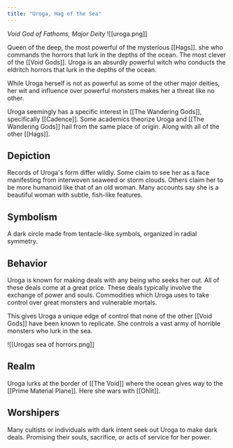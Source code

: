 ```yaml
---
title: "Uroga, Hag of the Sea"
---
```

*Void God of Fathoms, Major Deity*
![[uroga.png]]

Queen of the deep, the most powerful of the mysterious [[Hags]]. she who commands the horrors that lurk in the depths of the ocean. The most clever of the [[Void Gods]]. Uroga is an absurdly powerful witch who conducts the eldritch horrors that lurk in the depths of the ocean.

While Uroga herself is not as powerful as some of the other major deities, her wit and influence over powerful monsters makes her a threat like no other.

Uroga seemingly has a specific interest in [[The Wandering Gods]], specifically [[Cadence]]. Some academics theorize Uroga and [[The Wandering Gods]] hail from the same place of origin. Along with all of the other [[Hags]].

## Depiction
Records of Uroga's form differ wildly. Some claim to see her as a face manifesting from interwoven seaweed or storm clouds. Others claim her to be more humanoid like that of an old woman. Many accounts say she is a beautiful woman with subtle, fish-like features.

## Symbolism
A dark circle made from tentacle-like symbols, organized in radial symmetry.

## Behavior
Uroga is known for making deals with any being who seeks her out. All of these deals come at a great price. These deals typically involve the exchange of power and souls. Commodities which Uroga uses to take control over great monsters and vulnerable mortals.

This gives Uroga a unique edge of control that none of the other [[Void Gods]] have been known to replicate. She controls a vast army of horrible monsters who lurk in the sea.

![[Urogas sea of horrors.png]]

## Realm
Uroga lurks at the border of [[The Void]] where the ocean gives way to the [[Prime Material Plane]]. Here she wars with [[Ohlit]].

## Worshipers
Many cultists or individuals with dark intent seek out Uroga to make dark deals. Promising their souls, sacrifice, or acts of service for her power.